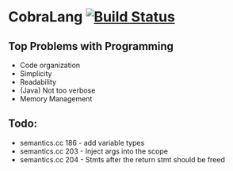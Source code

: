 # CobraLang [![Build Status][travis-image]][travis-url]


Top Problems with Programming
-----------------------------
 - Code organization
 - Simplicity
 - Readability
 - (Java) Not too verbose
 - Memory Management


[travis-url]: https://travis-ci.org/chaseWillden/CobraLang/
[travis-image]: https://img.shields.io/travis/chaseWillden/CobraLang/master.svg?style=flat

Todo:
------
 - semantics.cc 186 - add variable types
 - semantics.cc 203 - Inject args into the scope
 - semantics.cc 204 - Stmts after the return stmt should be freed